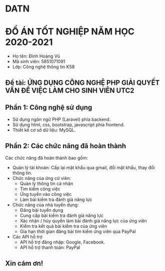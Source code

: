 # DATN
# ĐỒ ÁN TỐT NGHIỆP NĂM HỌC 2020-2021
+ Họ tên: Đinh Hoàng Vũ
+ Mã sinh viên: 5851071091
+ Lớp: Công nghệ thông tin K58
## Đề tài: ỨNG DỤNG CÔNG NGHỆ PHP GIẢI QUYẾT VẤN ĐỀ VIỆC LÀM CHO SINH VIÊN UTC2
## Phần 1: Công nghệ sử dụng
- Sử dụng ngôn ngữ PHP (Laravel) phía backend.
- Sử dụng html, css, bootstrap, javascript phía frontend.
- Thiết kế cơ sở dữ liệu: MySQL.
## Phần 2: Các chức năng đã hoàn thành
Các chức năng đã hoàn thành bao gồm: 
- Quản lý tài khoản: Cấp lại mật khẩu qua gmail, đổi mật khẩu, thay đổi thông tin.
- Chức năng của ứng cử viên:
    + Quản lý thông tin cá nhân
	+ Tìm kiếm công việc
	+ Ứng tuyển vào công việc
	+ Làm bài kiểm tra đánh giá năng lực
- Chức năng của nhà tuyển dụng:
	+ Đăng bài tuyển dụng
	+ Cung cấp bài kiểm tra đánh giá năng lực
	+ Xác nhận / hủy quyền làm bài đánh giá năng lực của ứng viên
	+ Kiểm tra kết quả bài kiểm tra của ứng viên
	+ Gia hạn thời gian đăng bài tìm kiếm ứng viên qua PayPal
- Các API hỗ trợ
	+ API hỗ trợ đăng nhập: Google, Facebook.
	+ API hỗ trợ thanh toán: PayPal
## Xin cám ơn!
